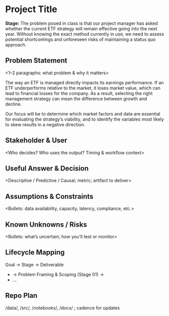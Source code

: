 # Project Title
**Stage:**
The problem posed in class is that our project manager has asked whether the current ETF strategy will remain effective going into the next year. Without knowing the exact method currently in use, we need to assess potential shortcomings and unforeseen risks of maintaining a status quo approach. 
## Problem Statement
<1–2 paragraphs: what problem & why it matters>

The way an ETF is managed directly impacts its earnings performance. If an ETF underperforms relative to the market, it loses market value, which can lead to financial losses for the company. As a result, selecting the right management strategy can mean the difference between growth and decline.

Our focus will be to determine which market factors and data are essential for evaluating the strategy’s viability, and to identify the variables most likely to skew results in a negative direction.
## Stakeholder & User

<Who decides? Who uses the output? Timing & workflow context>
## Useful Answer & Decision
<Descriptive / Predictive / Causal; metric; artifact to deliver>
## Assumptions & Constraints
<Bullets: data availability, capacity, latency, compliance, etc.>
## Known Unknowns / Risks
<Bullets: what’s uncertain; how you’ll test or monitor>
## Lifecycle Mapping
Goal → Stage → Deliverable
- <Goal A> → Problem Framing & Scoping (Stage 01) → <Deliverable X>
- ...
## Repo Plan
/data/, /src/, /notebooks/, /docs/ ; cadence for updates
